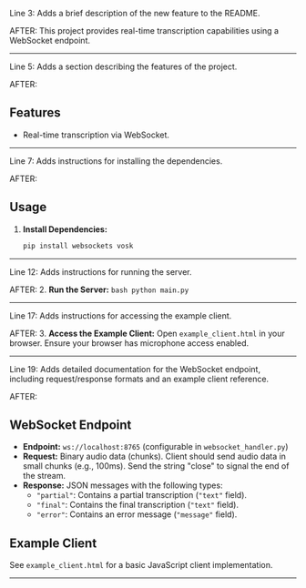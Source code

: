 Line 3: Adds a brief description of the new feature to the README.

AFTER:
  This project provides real-time transcription capabilities using a WebSocket endpoint.

---

Line 5: Adds a section describing the features of the project.

AFTER:
  ## Features
  
  *   Real-time transcription via WebSocket.

---

Line 7: Adds instructions for installing the dependencies.

AFTER:
  ## Usage
  
  1.  **Install Dependencies:**
      ```bash
      pip install websockets vosk
      ```

---

Line 12: Adds instructions for running the server.

AFTER:
  2.  **Run the Server:**
      ```bash
      python main.py
      ```

---

Line 17: Adds instructions for accessing the example client.

AFTER:
  3.  **Access the Example Client:** Open `example_client.html` in your browser.  Ensure your browser has microphone access enabled.

---

Line 19: Adds detailed documentation for the WebSocket endpoint, including request/response formats and an example client reference.

AFTER:
  ## WebSocket Endpoint
  
  *   **Endpoint:** `ws://localhost:8765` (configurable in `websocket_handler.py`)
  *   **Request:**  Binary audio data (chunks).  Client should send audio data in small chunks (e.g., 100ms).  Send the string "close" to signal the end of the stream.
  *   **Response:** JSON messages with the following types:
      *   `"partial"`:  Contains a partial transcription (`"text"` field).
      *   `"final"`: Contains the final transcription (`"text"` field).
      *   `"error"`:  Contains an error message (`"message"` field).
  
  ## Example Client
  
  See `example_client.html` for a basic JavaScript client implementation.

---
